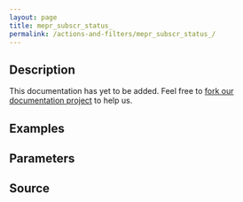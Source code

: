 ```yaml
---
layout: page
title: mepr_subscr_status_
permalink: /actions-and-filters/mepr_subscr_status_/
---
```


## Description

This documentation has yet to be added. Feel free to [fork our documentation project](https://github.com/caseproof/memberpress-docs) to help us.

## Examples


## Parameters


## Source


